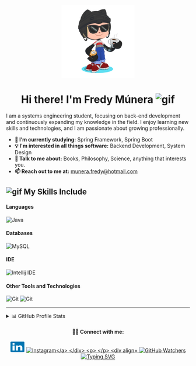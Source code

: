 <!-- HEADER -->
<div>
  <div align="center">
      <img src="https://raw.githubusercontent.com/AhmedFathyDev/AhmedFathyDev/main/GitHub.png" alt="GitHub Octocat Drinking a Cup of Coffee" height="200">
  </div>
  <h1 align="center">Hi there! I'm Fredy Múnera <img src="https://media.giphy.com/media/hvRJCLFzcasrR4ia7z/giphy.gif" width="35" alt="gif"></h1>
  
  <p>I am a systems engineering student, focusing on back-end development and continuously expanding my knowledge in the field. I enjoy learning new skills and technologies, and I am passionate about growing professionally.</p>
  <ul>
    <li><strong>🔭 I’m currently studying:</strong> Spring Framework, Spring Boot</li>
    <li><strong>💡 I'm interested in all things software:</strong> Backend Development, System Design</li>
    <li><strong>💬 Talk to me about:</strong> Books, Philosophy, Science, anything that interests you.</li>
    <li><strong>📫 Reach out to me at:</strong> <a href="mailto:munera.fredy@hotmail.com">munera.fredy@hotmail.com</a></li>
  </ul>
</div>

<!-- SKILLS -->
<section>
  <h2>
    <img src="https://raw.githubusercontent.com/7oSkaaa/7oSkaaa/refs/heads/main/Images/about_me.gif" width="40" alt="gif">
    My Skills Include
  </h2>

  <h4>Languages</h4>
  <span>
    <img src="https://img.shields.io/badge/JAVA-white?style=for-the-badge&logo=openjdk&labelColor=black&color=FFD546" alt="Java">
  </span>

  <h4>Databases</h4>
  <span>
    <img src="https://img.shields.io/badge/MySQL-white?style=for-the-badge&logo=mysql&logoColor=white&logoSize=auto&labelColor=black&color=0388EA" alt="MySQL">
  </span>  
  
  <h4>IDE</h4>
  <span>
    <img src="https://img.shields.io/badge/INTELLIJ%20IDEA-white?style=for-the-badge&logo=intellijidea&logoColor=white&logoSize=auto&labelColor=black&color=B71DD5" alt="Intellij IDE">
  </span>
  
  <h4>Other Tools and Technologies</h4>
  <span>
    <img src="https://img.shields.io/badge/GIT-white?style=for-the-badge&logo=git&logoColor=white&logoSize=auto&labelColor=black&color=FA3C15" alt="Git">
    <img src="https://img.shields.io/badge/GITHUB-white?style=for-the-badge&logo=github&logoColor=white&logoSize=auto&labelColor=black&color=black&link=https%3A%2F%2Fgithub.com%2FFredyM7%2F" alt="Git">
  </span>

</section>

<hr>

<!-- FOOTER -->
<div>
  <details>
    <summary>📊 GitHub Profile Stats</summary>
    <br/>
    <img alt="FredyM7's Github Stats" src="https://github-readme-stats.vercel.app/api?username=FredyM7&show_icons=true&count_private=true&hide=" />
    <img src="https://github-readme-streak-stats.herokuapp.com/?user=FredyM7&theme=light&date_format=j%20M%5B%20Y%5D&currStreakLabel=6FDA44&fire=6FDA44&ring=6FDA44" alt="GitHub Streak Stats" height="200" />
  </details>
  
  <div align="center">
    <h4 align="center">🙋‍♂️ Connect with me:</h4>
    <a target="_blank" href="https://www.linkedin.com"><img src="https://raw.githubusercontent.com/devicons/devicon/6910f0503efdd315c8f9b858234310c06e04d9c0/icons/linkedin/linkedin-original.svg" height="30" 
       width="40" alt="LinkedIn"></a>
    <a target="_blank" href="https://instagram.com/"><img src="https://raw.githubusercontent.com/rahuldkjain/github-profile-readme-generator/master/src/images/icons/Social/instagram.svg" height="30" width="40" alt="Instagram</a>
  </div>

  &nbsp;

  <div align="center">
    <img src="https://img.shields.io/github/watchers/FredyM7/FredyM7?style=for-the-badge&logo=github&link=https%3A%2F%2Fgithub.com%2FFredyM7%2F" alt="GitHub Watchers"/>
  </div>
  
  <div align="center">
    <img src="https://readme-typing-svg.herokuapp.com?font=Fira+Code&weight=100&duration=3000&pause=1000&color=BDBDBD&width=435&lines=Thanks+for+visiting+my+GitHub+profile!" alt="Typing SVG"/>
  </div>

</div>

<!--
USED:
1. Typing effect: https://readme-typing-svg.herokuapp.com/demo/
2. Badges: https://shields.io/badges/
3. Icons: https://github.com/devicons/devicon/tree/master/icons

-->
